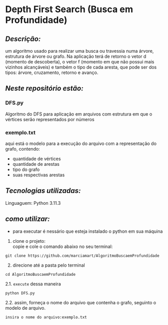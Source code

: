 # Depth First Search (Busca em Profundidade)
## *Descrição:*
um algoritmo usado para realizar uma busca ou travessia numa árvore, estrutura de árvore ou grafo. Na aplicação terá de retorno o vetor d (momento de descoberta), o vetor f (momento em que não possui mais vizinhos alcançáveis) e também o tipo de cada aresta, que pode ser dos tipos: árvore, cruzamento, retorno e avanço.

## ***Neste repositório estão:***
### DFS.py
Algoritmo do DFS para aplicação em arquivos com estrutura em que o vértices serão representados por números

### exemplo.txt
aqui está o modelo para a execução do arquivo com a representação do grafo, contendo:

* quantidade de vértices
* quantidade de arestas
* tipo do grafo
* suas respectivas arestas

## *Tecnologias utilizadas:*
Linguaguem: Python 3.11.3

## *como utilizar:*
* para executar é nessário que esteja instalado o python em sua máquina
1. clone o projeto:  
copie e cole o comando abaixo no seu terminal:
```
git clone https://github.com/marciamart/AlgoritmoBuscaemProfundidade
```

2. direcione até a pasta pelo terminal
```
cd AlgoritmoBuscaemProfundidade
```
2.1. `execute` dessa maneira
```
python DFS.py
```
2.2. assim, forneça o nome do arquivo que contenha o grafo, seguinto o modelo de arquivo.
```
insira o nome do arquivo:exemplo.txt
```